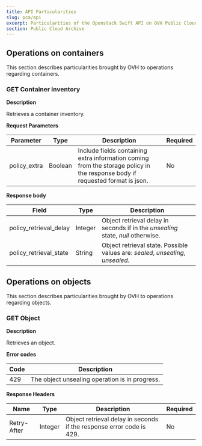 ```yaml
---
title: API Particularities
slug: pca/api
excerpt: Particularities of the Openstack Swift API on OVH Public Cloud Archives
section: Public Cloud Archive
---
```



## Operations on containers
This section describes particularities brought by OVH to operations regarding containers.


### GET Container inventory
**Description**

Retrieves a container inventory.

**Request Parameters**

|Parameter|Type|Description|Required|
|---|---|---|---|
|policy_extra|Boolean|Include fields containing extra information coming from the storage policy in the response body if requested format is json.|No|

**Response body**

|Field|Type|Description|
|---|---|---|
|policy_retrieval_delay|Integer|Object retrieval delay in seconds if in the *unsealing* state, *null* otherwise.|
|policy_retrieval_state|String|Object retrieval state. Possible values are: *sealed*, *unsealing*, *unsealed*.|


## Operations on objects
This section describes particularities brought by OVH to operations regarding objects.


### GET Object
**Description**

Retrieves an object.

**Error codes**

|Code|Description|
|---|---|
|429|The object unsealing operation is in progress.|

**Response Headers**

|Name|Type|Description|Required|
|---|---|---|---|
|Retry-After|Integer|Object retrieval delay in seconds if the response error code is 429.|No|